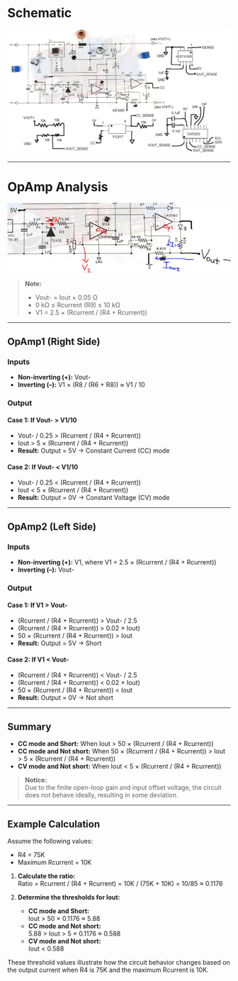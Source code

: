 # Schematic

![Schematic Diagram](overall.png)

---

# OpAmp Analysis

![OpAmp Analysis Diagram](OpAmpanalysis.PNG)

> **Note:**
>
> - Vout- = Iout × 0.05 Ω  
> - 0 kΩ ≤ Rcurrent (R9) ≤ 10 kΩ  
> - V1 = 2.5 × (Rcurrent / (R4 + Rcurrent))

---

## OpAmp1 (Right Side)

### Inputs

- **Non-inverting (+):** Vout-
- **Inverting (–):** V1 × (R8 / (R6 + R8)) ≈ V1 / 10

### Output

#### Case 1: If Vout- > V1/10

- Vout- / 0.25 > (Rcurrent / (R4 + Rcurrent))
- Iout > 5 × (Rcurrent / (R4 + Rcurrent))
- **Result:** Output = 5V → Constant Current (CC) mode

#### Case 2: If Vout- < V1/10

- Vout- / 0.25 < (Rcurrent / (R4 + Rcurrent))
- Iout < 5 × (Rcurrent / (R4 + Rcurrent))
- **Result:** Output = 0V → Constant Voltage (CV) mode

---

## OpAmp2 (Left Side)

### Inputs

- **Non-inverting (+):** V1, where V1 = 2.5 × (Rcurrent / (R4 + Rcurrent))
- **Inverting (–):** Vout-

### Output

#### Case 1: If V1 > Vout-

- (Rcurrent / (R4 + Rcurrent)) > Vout- / 2.5  
- (Rcurrent / (R4 + Rcurrent)) > 0.02 × Iout)
- 50 × (Rcurrent / (R4 + Rcurrent)) > Iout
- **Result:** Output = 5V → Short

#### Case 2: If V1 < Vout-

- (Rcurrent / (R4 + Rcurrent)) < Vout- / 2.5  
- (Rcurrent / (R4 + Rcurrent)) < 0.02 × Iout)
- 50 × (Rcurrent / (R4 + Rcurrent)) < Iout
- **Result:** Output = 0V → Not short

---

## Summary

- **CC mode and Short:** When Iout > 50 × (Rcurrent / (R4 + Rcurrent))
- **CC mode and Not short:** When 50 × (Rcurrent / (R4 + Rcurrent)) > Iout > 5 × (Rcurrent / (R4 + Rcurrent))
- **CV mode and Not short:** When Iout < 5 × (Rcurrent / (R4 + Rcurrent))

> **Notice:**  
> Due to the finite open-loop gain and input offset voltage, the circuit does not behave ideally, resulting in some deviation.

---

## Example Calculation

Assume the following values:  
- R4 = 75K  
- Maximum Rcurrent = 10K

1. **Calculate the ratio:**  
   Ratio = Rcurrent / (R4 + Rcurrent) = 10K / (75K + 10K) = 10/85 ≈ 0.1176

2. **Determine the thresholds for Iout:**
   - **CC mode and Short:**  
     Iout > 50 × 0.1176 ≈ 5.88  
   - **CC mode and Not short:**  
     5.88 > Iout > 5 × 0.1176 ≈ 0.588  
   - **CV mode and Not short:**  
     Iout < 0.588

These threshold values illustrate how the circuit behavior changes based on the output current when R4 is 75K and the maximum Rcurrent is 10K.




